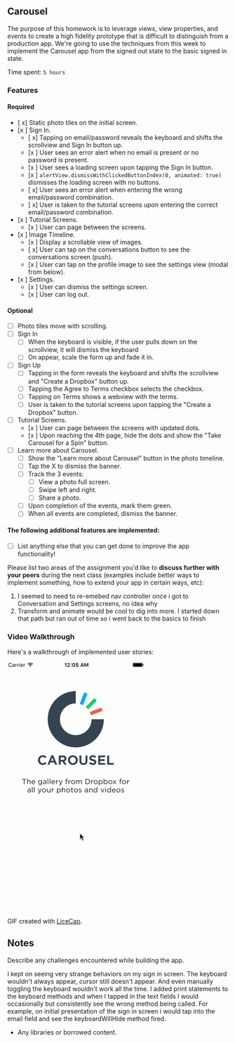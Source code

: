 ## Carousel

The purpose of this homework is to leverage views, view properties, and events to create a high fidelity prototype that is difficult to distinguish from a production app. We're going to use the techniques from this week to implement the Carousel app from the signed out state to the basic signed in state.

Time spent: `5 hours`

### Features

#### Required

- [ x] Static photo tiles on the initial screen.
- [x ] Sign In.
  - [ x] Tapping on email/password reveals the keyboard and shifts the scrollview and Sign In button up.
  - [x ] User sees an error alert when no email is present or no password is present.
  - [x ] User sees a loading screen upon tapping the Sign In button.
  - [x ] ```alertView.dismissWithClickedButtonIndex(0, animated: true)``` dismisses the loading screen with no buttons.
  - [ x] User sees an error alert when entering the wrong email/password combination.
  - [ x] User is taken to the tutorial screens upon entering the correct email/password combination.
- [x ] Tutorial Screens.
  - [x ] User can page between the screens.
- [x ] Image Timeline.
  - [x ] Display a scrollable view of images.
  - [ x] User can tap on the conversations button to see the conversations screen (push).
  - [x ] User can tap on the profile image to see the settings view (modal from below).
- [x ] Settings.
  - [x ] User can dismiss the settings screen.
  - [x ] User can log out.



#### Optional

- [ ] Photo tiles move with scrolling.
- [ ] Sign In
  - [ ] When the keyboard is visible, if the user pulls down on the scrollview, it will dismiss the keyboard
  - [ ] On appear, scale the form up and fade it in.
- [ ] Sign Up
  - [ ] Tapping in the form reveals the keyboard and shifts the scrollview and "Create a Dropbox" button up.
  - [ ] Tapping the Agree to Terms checkbox selects the checkbox.
  - [ ] Tapping on Terms shows a webview with the terms.
  - [ ] User is taken to the tutorial screens upon tapping the "Create a Dropbox" button.
- [ ] Tutorial Screens.
  - [x ] User can page between the screens with updated dots.
  - [x ] Upon reaching the 4th page, hide the dots and show the "Take Carousel for a Spin" button.
- [ ] Learn more about Carousel.
  - [ ] Show the "Learn more about Carousel" button in the photo timeline.
  - [ ] Tap the X to dismiss the banner.
  - [ ] Track the 3 events:
    - [ ] View a photo full screen.
    - [ ] Swipe left and right.
    - [ ] Share a photo.
  - [ ] Upon completion of the events, mark them green.
  - [ ] When all events are completed, dismiss the banner.

#### The following **additional** features are implemented:

- [ ] List anything else that you can get done to improve the app functionality!

Please list two areas of the assignment you'd like to **discuss further with your peers** during the next class (examples include better ways to implement something, how to extend your app in certain ways, etc):

1. I seemed to need to re-emebed nav controller once i got to Conversation and Settings screens, no idea why
2. Transform and animate would be cool to dig into more. I started down that path but ran out of time so i went back to the basics to finish

### Video Walkthrough 

Here's a walkthrough of implemented user stories:

<img src='Week2_Carousel.gif' title='Video Walkthrough' width='' alt='Video Walkthrough' />

GIF created with [LiceCap](http://www.cockos.com/licecap/).

## Notes

Describe any challenges encountered while building the app.

I kept on seeing very strange behaviors on my sign in screen. The keyboard wouldn't always appear, cursor still doesn't appear. And even manually toggling the keyboard wouldn't work all the time. I added print statements to the keyboard methods and when I tapped in the text fields I would occasionally but consistently see the wrong method being called. For example, on initial presentation of the sign in screen i would tap into the email field and see the keyboardWillHide method fired. 


* Any libraries or borrowed content.
